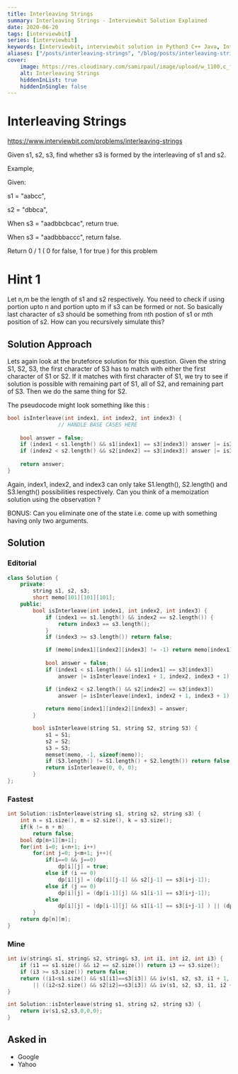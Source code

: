 ```yaml
---
title: Interleaving Strings
summary: Interleaving Strings - Interviewbit Solution Explained
date: 2020-06-20
tags: [interviewbit]
series: [interviewbit]
keywords: [interviewbit, interviewbit solution in Python3 C++ Java, Interleaving Strings solution]
aliases: ["/posts/interleaving-strings", "/blog/posts/interleaving-strings", "/interleaving-strings"]
cover:
    image: https://res.cloudinary.com/samirpaul/image/upload/w_1100,c_fit,co_rgb:FFFFFF,l_text:Arial_70_bold:Interleaving Strings - Solution Explained/problem-solving.webp
    alt: Interleaving Strings
    hiddenInList: true
    hiddenInSingle: false
---
```


# Interleaving Strings

https://www.interviewbit.com/problems/interleaving-strings

Given s1, s2, s3, find whether s3 is formed by the interleaving of s1 and s2.

Example,

Given:

s1 = "aabcc",

s2 = "dbbca",

When s3 = "aadbbcbcac", return true.

When s3 = "aadbbbaccc", return false.

Return 0 / 1 ( 0 for false, 1 for true ) for this problem

# Hint 1

Let n,m be the length of s1 and s2 respectively.
You need to check if using portion upto n and portion upto m if s3 can be formed or not.
So basically last character of s3 should be something from nth postion of s1 or mth position of s2. How can you recursively simulate this?

## Solution Approach
Lets again look at the bruteforce solution for this question. 
Given the string S1, S2, S3, the first character of S3 has to match with either the first character of S1 or S2. If it matches with first character of S1, we try to see if solution is possible with remaining part of S1, all of S2, and remaining part of S3. Then we do the same thing for S2.

The pseudocode might look something like this :

```cpp
bool isInterleave(int index1, int index2, int index3) {
                // HANDLE BASE CASES HERE
    
    bool answer = false; 
    if (index1 < s1.length() && s1[index1] == s3[index3]) answer |= isInterleave(index1 + 1, index2, index3 + 1);
    if (index2 < s2.length() && s2[index2] == s3[index3]) answer |= isInterleave(index1, index2 + 1, index3 + 1);
    
    return answer;
}
```

Again, index1, index2, and index3 can only take S1.length(), S2.length() and S3.length() possibilities respectively. Can you think of a memoization solution using the observation ?

BONUS: Can you eliminate one of the state i.e. come up with something having only two arguments.

## Solution

### Editorial
```cpp
class Solution {
    private:
        string s1, s2, s3;
        short memo[101][101][101];
    public:
        bool isInterleave(int index1, int index2, int index3) {
            if (index1 == s1.length() && index2 == s2.length()) {
                return index3 == s3.length();
            }
            if (index3 >= s3.length()) return false;

            if (memo[index1][index2][index3] != -1) return memo[index1][index2][index3];
            
            bool answer = false; 
            if (index1 < s1.length() && s1[index1] == s3[index3])
                answer |= isInterleave(index1 + 1, index2, index3 + 1);

            if (index2 < s2.length() && s2[index2] == s3[index3])
                answer |= isInterleave(index1, index2 + 1, index3 + 1);
            
            return memo[index1][index2][index3] = answer;
        }

        bool isInterleave(string S1, string S2, string S3) {
            s1 = S1; 
            s2 = S2;
            s3 = S3;
            memset(memo, -1, sizeof(memo));
            if (S3.length() != S1.length() + S2.length()) return false;
            return isInterleave(0, 0, 0);
        }
};
```

### Fastest

```cpp
int Solution::isInterleave(string s1, string s2, string s3) {
    int n = s1.size(), m = s2.size(), k = s3.size();
    if(k != n + m)
        return false;
    bool dp[n+1][m+1];
    for(int i=0; i<n+1; i++)
        for(int j=0; j<m+1; j++){
            if(i==0 && j==0)
                dp[i][j] = true;
            else if (i == 0)
                dp[i][j] = (dp[i][j-1] && s2[j-1] == s3[i+j-1]);
            else if (j == 0)
                dp[i][j] = (dp[i-1][j] && s1[i-1] == s3[i+j-1]);
            else
                dp[i][j] = (dp[i-1][j] && s1[i-1] == s3[i+j-1] ) || (dp[i][j-1] && s2[j-1] == s3[i+j-1]);
        }
    return dp[n][m];
}
```

### Mine
```cpp
int iv(string& s1, string& s2, string& s3, int i1, int i2, int i3) {
    if (i1 == s1.size() && i2 == s2.size()) return i3 == s3.size();
    if (i3 >= s3.size()) return false;
    return ((i1<s1.size() && s1[i1]==s3[i3]) && iv(s1, s2, s3, i1 + 1, i2, i3 + 1))
        || ((i2<s2.size() && s2[i2]==s3[i3]) && iv(s1, s2, s3, i1, i2 + 1, i3 + 1));
}

int Solution::isInterleave(string s1, string s2, string s3) {
    return iv(s1,s2,s3,0,0,0);
}
```

## Asked in

* Google
* Yahoo

